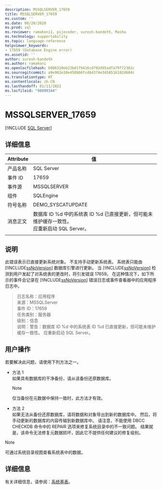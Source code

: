 ```yaml
---
description: MSSQLSERVER_17659
title: MSSQLSERVER_17659
ms.custom: ''
ms.date: 08/20/2020
ms.prod: sql
ms.reviewer: ramakoni1, pijocoder, suresh-kandoth, Masha
ms.technology: supportability
ms.topic: language-reference
helpviewer_keywords:
- 17659 (Database Engine error)
ms.assetid: ''
author: suresh-kandoth
ms.author: ramakoni
ms.openlocfilehash: b906310eb23bd1f9416cd792d95adfa79f72302c
ms.sourcegitcommit: a9e982e30e458866fcd64374e3458516182d604c
ms.translationtype: HT
ms.contentlocale: zh-CN
ms.lasthandoff: 01/11/2021
ms.locfileid: "98099344"
---
```

# <a name="mssqlserver_17659"></a>MSSQLSERVER_17659
 [!INCLUDE [SQL Server](../../includes/applies-to-version/sqlserver.md)]

## <a name="details"></a>详细信息

|Attribute|值|
|---|---|
|产品名称|SQL Server|
|事件 ID|17659|
|事件源|MSSQLSERVER|
|组件|SQLEngine|
|符号名称|DEMO_SYSCATUPDATE|
|消息正文|数据库 ID \%d 中的系统表 ID \%d 已直接更新，但可能未维护缓存一致性。 <br/> 应重新启动 SQL Server。|
||

## <a name="explanation"></a>说明

此错误表示已直接更新系统对象。 不支持手动更新系统表。 系统表只能由 [!INCLUDE[ssNoVersion](../../includes/ssnoversion-md.md)] 数据库引擎进行更新。 当 [!INCLUDE[ssNoVersion](../../includes/ssnoversion-md.md)] 检测到用户发起了对系统表的更改时，将引发错误 17659。 在这种情况下，如下所示的事件会记录在 [!INCLUDE[ssNoVersion](../../includes/ssnoversion-md.md)] 错误日志或事件查看器中的应用程序日志中。

> 日志名称：应用程序  
来源：MSSQLServer  
事件 ID：17659  
任务类别：服务器  
级别：信息  
说明：警告：数据库 ID \%d 中的系统表 ID %d 已直接更新，但可能未维护缓存一致性。 应重新启动 SQL Server。

## <a name="user-action"></a>用户操作

若要解决此问题，请使用下列方法之一。

- 方法 1  
    如果具有数据库的干净备份，请从该备份还原数据库。  
    > [!NOTE]
    > 仅当备份在元数据中保持一致时，此方法才有效。  

- 方法 2  
    如果无法从备份还原数据库，请将数据和对象导出到新的数据库中。 然后，将手动更新的数据库的内容传输到新数据库中。 请注意，不能使用 DBCC CHECKDB 命令中的 REPAIR 选项来修复系统目录中的不一致问题。 结果就是，该命令无法修复元数据损坏，因此它不提供任何建议的修复级别。

> [!NOTE]
> 可通过系统目录视图查看系统表中的数据。

## <a name="more-information"></a>详细信息

有关详细信息，请参阅：[系统基表](../system-tables/system-base-tables.md)。